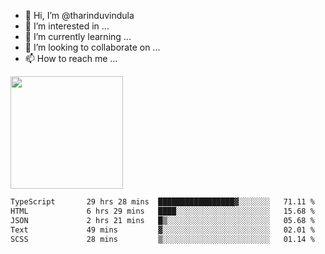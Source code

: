- 👋 Hi, I’m @tharinduvindula
- 👀 I’m interested in ...
- 🌱 I’m currently learning ...
- 💞️ I’m looking to collaborate on ...
- 📫 How to reach me ...

<!---
tharinduvindula/tharinduvindula is a ✨ special ✨ repository because its `README.md` (this file) appears on your GitHub profile.
You can click the Preview link to take a look at your changes.
--->

<img height="180em" src="https://github-readme-stats.vercel.app/api?username=tharinduvindula&show_icons=true&hide_border=false&&count_private=true&include_all_commits=true" />


<!--START_SECTION:waka-->

```txt
TypeScript       29 hrs 28 mins  █████████████████▓░░░░░░░   71.11 %
HTML             6 hrs 29 mins   ████░░░░░░░░░░░░░░░░░░░░░   15.68 %
JSON             2 hrs 21 mins   █▒░░░░░░░░░░░░░░░░░░░░░░░   05.68 %
Text             49 mins         ▓░░░░░░░░░░░░░░░░░░░░░░░░   02.01 %
SCSS             28 mins         ▒░░░░░░░░░░░░░░░░░░░░░░░░   01.14 %
```

<!--END_SECTION:waka-->
